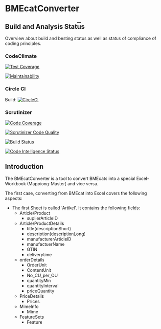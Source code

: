 # BMEcatConverter

## Build and Analysis Stat<span style="text-decoration: overline;">u</span>s
Overview about build and besting status as well as status of compliance of coding principles.

### CodeClimate

[![Test Coverage](https://api.codeclimate.com/v1/badges/c292f2fef2bebec76323/test_coverage)](https://codeclimate.com/repos/59d3e32587947702910006a6/test_coverage)

[![Maintainability](https://api.codeclimate.com/v1/badges/c292f2fef2bebec76323/maintainability)](https://codeclimate.com/repos/59d3e32587947702910006a6/maintainability)


### Circle CI

Build: [![CircleCI](https://circleci.com/gh/HenrikPilz/BMEcatConverter.svg?style=svg&circle-token=84c7ca4ac6fed76f1a113efb0fa4ddea1db3a7b2)](https://circleci.com/gh/HenrikPilz/BMEcatConverter)

### Scrutinizer

[![Code Coverage](https://scrutinizer-ci.com/b/contorion/bmecatconverter/badges/coverage.png?b=master&s=0d1533b61f1242d1681844224c30360bd22bb2c4)](https://scrutinizer-ci.com/b/contorion/bmecatconverter/?branch=master)

[![Scrutinizer Code Quality](https://scrutinizer-ci.com/b/contorion/bmecatconverter/badges/quality-score.png?b=master&s=753fffe485486cf8661110b5289091f523e2c6fe)](https://scrutinizer-ci.com/b/contorion/bmecatconverter/?branch=master)

[![Build Status](https://scrutinizer-ci.com/b/contorion/bmecatconverter/badges/build.png?b=master&s=1ee396307d71cf85d657e3b0e30e75bc240b584f)](https://scrutinizer-ci.com/b/contorion/bmecatconverter/build-status/master)

[![Code Intelligence Status](https://scrutinizer-ci.com/b/contorion/bmecatconverter/badges/code-intelligence.svg?b=master&s=d11f2a9888d211bf8ea23e04fe83535672386a58)](https://scrutinizer-ci.com/code-intelligence)


## Introduction
The BMEcatConverter is a tool to convert BMEcats into a special Excel-Workbook (Mappiong-Master) and vice versa.

The first case, converting from BMEcat into Excel  covers the following aspects:
*	The first Sheet is called 'Artikel'. It contains the following fields:
	-	Article/Product
		-	suplierArticleID
	-	Article/ProductDetails
		-	title(descriptionShort)
		-	description(descriptionLong)
		-	manufacturerArticleID
		-	manufactuerName
		-	GTIN
		-	deliverytime
	-	orderDetails
		-	OrderUnit
		-	ContentUnit
		-	No_CU_per_OU
		-	quantityMin
		-	quantityInterval
		-	priceQuantity
	-	PriceDetails
		-	Prices
	-	MimeInfo
		-	Mime
	-	FeatureSets
		-	Feature



